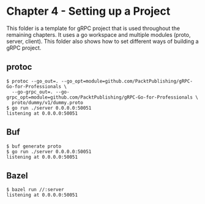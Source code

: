 # Chapter 4 - Setting up a Project

This folder is a template for gRPC project that is used throughout the remaining chapters. It uses a go workspace and multiple modules (proto, server, client). This folder also shows how to set different ways of building a gRPC project.

## protoc

```shell
$ protoc --go_out=. --go_opt=module=github.com/PacktPublishing/gRPC-Go-for-Professionals \
  --go-grpc_out=. --go-grpc_opt=module=github.com/PacktPublishing/gRPC-Go-for-Professionals \
  proto/dummy/v1/dummy.proto
$ go run ./server 0.0.0.0:50051
listening at 0.0.0.0:50051
```

## Buf

```shell
$ buf generate proto
$ go run ./server 0.0.0.0:50051
listening at 0.0.0.0:50051
```

## Bazel

```shell
$ bazel run //:server
listening at 0.0.0.0:50051
```
